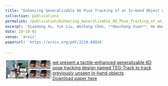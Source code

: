 ```yaml
---
title: "Enhancing Generalizable 6D Pose Tracking of an In-Hand Object with Tactile Sensing"
collection: publications
permalink: /publication/Enhancing_Generalizable_6D_Pose_Tracking_of_an_In_Hand_Object_with_Tactile_Sensing
excerpt: 'Xiaomeng Xu, Yun Liu, Weihang Chen, **Haocheng Yuan**, He Wang, Jing Xu, Rui Chen, Li Yi'
date: 20-10-01
venue: 'arxiv'
paperurl: 'https://arxiv.org/pdf/2210.04026'

---
```

<div class="row">   
    <div class="column" style="float:left;width:30%">    
        <img src="../images/teasers/icra.png">  
    </div> 
    <div class="column" style="float:left;width:70%"> 
     	   <u>we present a tactile-enhanced generalizable 6D pose tracking design named TEG-Track to track previously unseen in-hand objects</u>
    </div>

</div>

[Download paper here](http://academicpages.github.io/files/paper3.pdf)

